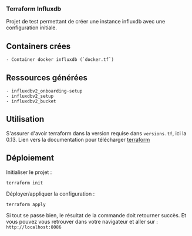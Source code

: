 ### Terraform Influxdb

Projet de test permettant de créer une instance influxdb avec une configuration initiale. 

## Containers crées

    - Container docker influxdb (`docker.tf`)
  
## Ressources générées

    - influxdbv2_onboarding-setup 
    - influxdbv2_setup
    - influxdbv2_bucket

## Utilisation 

S'assurer d'avoir terraform dans la version requise dans `versions.tf`, ici la 0.13. 
Lien vers la documentation pour télécharger [terraform](https://www.terraform.io/downloads.html)

## Déploiement 

Initialiser le projet : 

    terraform init

Déployer/appliquer la configuration : 

    terraform apply

Si tout se passe bien, le résultat de la commande doit retourner succès. Et vous pouvez vous retrouver dans votre navigateur et aller sur : `http://localhost:8086` 
